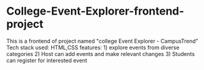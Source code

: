 # College-Event-Explorer-frontend-project
This is a frontend of project named "college Event Explorer - CampusTrend"
Tech stack used: HTML,CSS
features: 1) explore events from diverse categories
          2) Host can add events and make relevant changes
          3) Students can register for interested event
